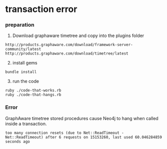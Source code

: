 # transaction error

### preparation

1. Download graphaware timetree and copy into the plugins folder

```
http://products.graphaware.com/download/framework-server-community/latest
http://products.graphaware.com/download/timetree/latest

```

2. install gems

```
bundle install

```

3. run the code
```
ruby ./code-that-works.rb
ruby ./code-that-hangs.rb
```


### Error

GraphAware timetree stored procedures cause Neo4j to hang when called inside a transaction.

```
too many connection resets (due to Net::ReadTimeout - Net::ReadTimeout) after 6 requests on 15153260, last used 60.046284859 seconds ago
```